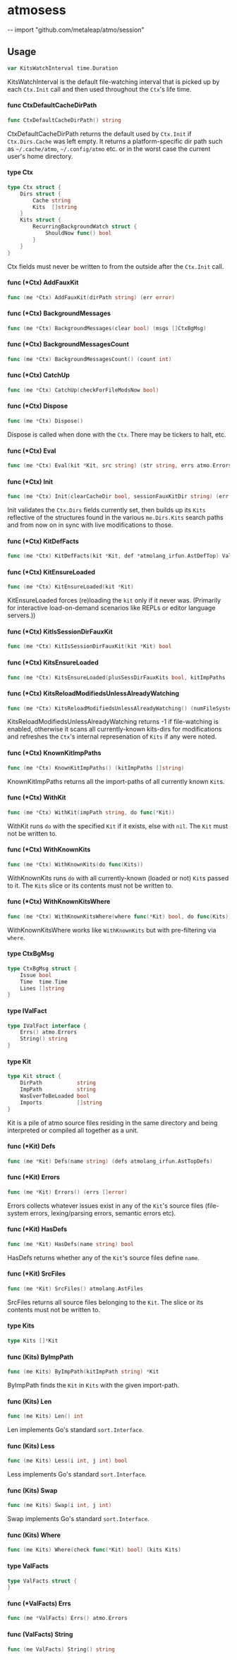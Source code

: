 # atmosess
--
    import "github.com/metaleap/atmo/session"


## Usage

```go
var KitsWatchInterval time.Duration
```
KitsWatchInterval is the default file-watching interval that is picked up by
each `Ctx.Init` call and then used throughout the `Ctx`'s life time.

#### func  CtxDefaultCacheDirPath

```go
func CtxDefaultCacheDirPath() string
```
CtxDefaultCacheDirPath returns the default used by `Ctx.Init` if
`Ctx.Dirs.Cache` was left empty. It returns a platform-specific dir path such as
`~/.cache/atmo`, `~/.config/atmo` etc. or in the worst case the current user's
home directory.

#### type Ctx

```go
type Ctx struct {
	Dirs struct {
		Cache string
		Kits  []string
	}
	Kits struct {
		RecurringBackgroundWatch struct {
			ShouldNow func() bool
		}
	}
}
```

Ctx fields must never be written to from the outside after the `Ctx.Init` call.

#### func (*Ctx) AddFauxKit

```go
func (me *Ctx) AddFauxKit(dirPath string) (err error)
```

#### func (*Ctx) BackgroundMessages

```go
func (me *Ctx) BackgroundMessages(clear bool) (msgs []CtxBgMsg)
```

#### func (*Ctx) BackgroundMessagesCount

```go
func (me *Ctx) BackgroundMessagesCount() (count int)
```

#### func (*Ctx) CatchUp

```go
func (me *Ctx) CatchUp(checkForFileModsNow bool)
```

#### func (*Ctx) Dispose

```go
func (me *Ctx) Dispose()
```
Dispose is called when done with the `Ctx`. There may be tickers to halt, etc.

#### func (*Ctx) Eval

```go
func (me *Ctx) Eval(kit *Kit, src string) (str string, errs atmo.Errors)
```

#### func (*Ctx) Init

```go
func (me *Ctx) Init(clearCacheDir bool, sessionFauxKitDir string) (err error)
```
Init validates the `Ctx.Dirs` fields currently set, then builds up its `Kits`
reflective of the structures found in the various `me.Dirs.Kits` search paths
and from now on in sync with live modifications to those.

#### func (*Ctx) KitDefFacts

```go
func (me *Ctx) KitDefFacts(kit *Kit, def *atmolang_irfun.AstDefTop) ValFacts
```

#### func (*Ctx) KitEnsureLoaded

```go
func (me *Ctx) KitEnsureLoaded(kit *Kit)
```
KitEnsureLoaded forces (re)loading the `kit` only if it never was. (Primarily
for interactive load-on-demand scenarios like REPLs or editor language
servers.))

#### func (*Ctx) KitIsSessionDirFauxKit

```go
func (me *Ctx) KitIsSessionDirFauxKit(kit *Kit) bool
```

#### func (*Ctx) KitsEnsureLoaded

```go
func (me *Ctx) KitsEnsureLoaded(plusSessDirFauxKits bool, kitImpPaths ...string)
```

#### func (*Ctx) KitsReloadModifiedsUnlessAlreadyWatching

```go
func (me *Ctx) KitsReloadModifiedsUnlessAlreadyWatching() (numFileSystemModsNoticedAndActedUpon int)
```
KitsReloadModifiedsUnlessAlreadyWatching returns -1 if file-watching is enabled,
otherwise it scans all currently-known kits-dirs for modifications and refreshes
the `Ctx`'s internal represenation of `Kits` if any were noted.

#### func (*Ctx) KnownKitImpPaths

```go
func (me *Ctx) KnownKitImpPaths() (kitImpPaths []string)
```
KnownKitImpPaths returns all the import-paths of all currently known `Kit`s.

#### func (*Ctx) WithKit

```go
func (me *Ctx) WithKit(impPath string, do func(*Kit))
```
WithKit runs `do` with the specified `Kit` if it exists, else with `nil`. The
`Kit` must not be written to.

#### func (*Ctx) WithKnownKits

```go
func (me *Ctx) WithKnownKits(do func(Kits))
```
WithKnownKits runs `do` with all currently-known (loaded or not) `Kit`s passed
to it. The `Kits` slice or its contents must not be written to.

#### func (*Ctx) WithKnownKitsWhere

```go
func (me *Ctx) WithKnownKitsWhere(where func(*Kit) bool, do func(Kits))
```
WithKnownKitsWhere works like `WithKnownKits` but with pre-filtering via
`where`.

#### type CtxBgMsg

```go
type CtxBgMsg struct {
	Issue bool
	Time  time.Time
	Lines []string
}
```


#### type IValFact

```go
type IValFact interface {
	Errs() atmo.Errors
	String() string
}
```


#### type Kit

```go
type Kit struct {
	DirPath           string
	ImpPath           string
	WasEverToBeLoaded bool
	Imports           []string
}
```

Kit is a pile of atmo source files residing in the same directory and being
interpreted or compiled all together as a unit.

#### func (*Kit) Defs

```go
func (me *Kit) Defs(name string) (defs atmolang_irfun.AstTopDefs)
```

#### func (*Kit) Errors

```go
func (me *Kit) Errors() (errs []error)
```
Errors collects whatever issues exist in any of the `Kit`'s source files
(file-system errors, lexing/parsing errors, semantic errors etc).

#### func (*Kit) HasDefs

```go
func (me *Kit) HasDefs(name string) bool
```
HasDefs returns whether any of the `Kit`'s source files define `name`.

#### func (*Kit) SrcFiles

```go
func (me *Kit) SrcFiles() atmolang.AstFiles
```
SrcFiles returns all source files belonging to the `Kit`. The slice or its
contents must not be written to.

#### type Kits

```go
type Kits []*Kit
```


#### func (Kits) ByImpPath

```go
func (me Kits) ByImpPath(kitImpPath string) *Kit
```
ByImpPath finds the `Kit` in `Kits` with the given import-path.

#### func (Kits) Len

```go
func (me Kits) Len() int
```
Len implements Go's standard `sort.Interface`.

#### func (Kits) Less

```go
func (me Kits) Less(i int, j int) bool
```
Less implements Go's standard `sort.Interface`.

#### func (Kits) Swap

```go
func (me Kits) Swap(i int, j int)
```
Swap implements Go's standard `sort.Interface`.

#### func (Kits) Where

```go
func (me Kits) Where(check func(*Kit) bool) (kits Kits)
```

#### type ValFacts

```go
type ValFacts struct {
}
```


#### func (*ValFacts) Errs

```go
func (me *ValFacts) Errs() atmo.Errors
```

#### func (ValFacts) String

```go
func (me ValFacts) String() string
```
